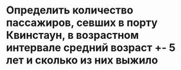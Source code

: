 # Определить количество пассажиров, севших в порту Квинстаун, в возрастном интервале средний возраст +- 5 лет и сколько из них выжило
